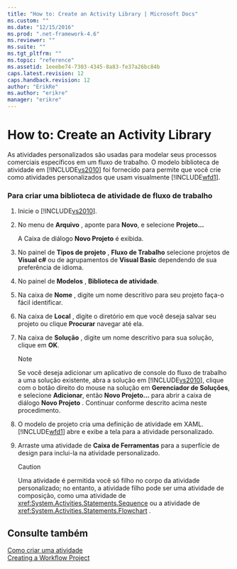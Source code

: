 ```yaml
---
title: "How to: Create an Activity Library | Microsoft Docs"
ms.custom: ""
ms.date: "12/15/2016"
ms.prod: ".net-framework-4.6"
ms.reviewer: ""
ms.suite: ""
ms.tgt_pltfrm: ""
ms.topic: "reference"
ms.assetid: 1eeebe74-7303-4345-8a83-fe37a26bc84b
caps.latest.revision: 12
caps.handback.revision: 12
author: "ErikRe"
ms.author: "erikre"
manager: "erikre"
---
```

# How to: Create an Activity Library
As atividades personalizados são usadas para modelar seus processos comerciais específicos em um fluxo de trabalho.  O modelo biblioteca de atividade em [!INCLUDE[vs2010](../modeling/includes/vs2010_md.md)] foi fornecido para permite que você crie como atividades personalizados que usam visualmente [!INCLUDE[wfd1](../workflow-designer/includes/wfd1_md.md)].  
  
### Para criar uma biblioteca de atividade de fluxo de trabalho  
  
1.  Inicie o [!INCLUDE[vs2010](../modeling/includes/vs2010_md.md)].  
  
2.  No menu de **Arquivo** , aponte para **Novo**, e selecione **Projeto...**  
  
     A Caixa de diálogo **Novo Projeto** é exibida.  
  
3.  No painel de **Tipos de projeto** , **Fluxo de Trabalho** selecione projetos de **Visual c\#** ou de agrupamentos de **Visual Basic** dependendo de sua preferência de idioma.  
  
4.  No painel de **Modelos** , **Biblioteca de atividade**.  
  
5.  Na caixa de **Nome** , digite um nome descritivo para seu projeto faça\-o fácil identificar.  
  
6.  Na caixa de **Local** , digite o diretório em que você deseja salvar seu projeto ou clique **Procurar** navegar até ela.  
  
7.  Na caixa de **Solução** , digite um nome descritivo para sua solução, clique em **OK**.  
  
    > [!NOTE]
    >  Se você deseja adicionar um aplicativo de console do fluxo de trabalho a uma solução existente, abra a solução em [!INCLUDE[vs2010](../modeling/includes/vs2010_md.md)], clique com o botão direito do mouse na solução em **Gerenciador de Soluções**, e selecione **Adicionar**, então **Novo Projeto...** para abrir a caixa de diálogo **Novo Projeto** .  Continuar conforme descrito acima neste procedimento.  
  
8.  O modelo de projeto cria uma definição de atividade em XAML.  [!INCLUDE[wfd1](../workflow-designer/includes/wfd1_md.md)] abre e exibe a tela para a atividade personalizado.  
  
9. Arraste uma atividade de **Caixa de Ferramentas** para a superfície de design para inclui\-la na atividade personalizado.  
  
    > [!CAUTION]
    >  Uma atividade é permitida você só filho no corpo da atividade personalizado; no entanto, a atividade filho pode ser uma atividade de composição, como uma atividade de <xref:System.Activities.Statements.Sequence> ou a atividade de <xref:System.Activities.Statements.Flowchart> .  
  
## Consulte também  
 [Como criar uma atividade](../Topic/How%20to:%20Create%20an%20Activity.md)   
 [Creating a Workflow Project](../workflow-designer/creating-a-workflow-project.md)